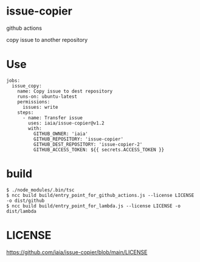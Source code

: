 # issue-copier

github actions

copy issue to another repository


# Use

```
jobs:
  issue_copy:
    name: Copy issue to dest repository
    runs-on: ubuntu-latest
    permissions:
      issues: write
    steps:
      - name: Transfer issue
        uses: iaia/issue-copier@v1.2
        with:
          GITHUB_OWNER: 'iaia'
          GITHUB_REPOSITORY: 'issue-copier'
          GITHUB_DEST_REPOSITORY: 'issue-copier-2'
          GITHUB_ACCESS_TOKEN: ${{ secrets.ACCESS_TOKEN }}
```

# build

```
$ ./node_modules/.bin/tsc
$ ncc build build/entry_point_for_github_actions.js --license LICENSE -o dist/github
$ ncc build build/entry_point_for_lambda.js --license LICENSE -o dist/lambda 
```

# LICENSE

https://github.com/iaia/issue-copier/blob/main/LICENSE
